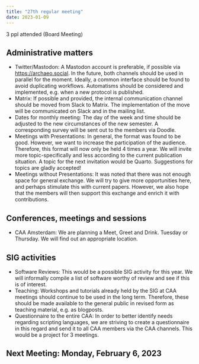 ```yaml
---
title: "27th regular meeting"
date: 2023-01-09
---
```


3 ppl attended (Board Meeting)

## Administrative matters
- Twitter/Mastodon: A Mastodon account is preferable, if possible via https://archaeo.social. In the future, both channels should be used in parallel for the moment. Ideally, a common interface should be found to avoid duplicating workflows. Automatisms should be considered and implemented, e.g. when a new protocol is published.
- Matrix: If possible and provided, the internal communication channel should be moved from Slack to Matrix. The implementation of the move will be communicated on Slack and in the mailing list.
- Dates for monthly meeting: The day of the week and time should be adjusted to the new circumstances of the new semester. A corresponding survey will be sent out to the members via Doodle.
- Meetings with Presentations: In general, the format was found to be good. However, we want to increase the participation of the audience. Therefore, this format will now only be held 4 times a year. We will invite more topic-specifically and less according to the current publication situation. A topic for the next invitation would be Quarto. Suggestions for topics are gladly accepted!
- Meetings without Presentations: It was noted that there was not enough space for general exchange. We will try to give more opportunities here, and perhaps stimulate this with current papers. However, we also hope that the members will then support this exchange and enrich it with contributions.

## Conferences, meetings and sessions
- CAA Amsterdam: We are planning a Meet, Greet and Drink. Tuesday or Thursday. We will find out an appropriate location.

## SIG activities
- Software Reviews: This would be a possible SIG activity for this year. We will informally compile a list of software worthy of review and see if this is of interest.
- Teaching: Workshops and tutorials already held by the SIG at CAA meetings should continue to be used in the long term. Therefore, these should be made available to the general public in revised form as teaching material, e.g. as blogposts.
- Questionnaire to the entire CAA: In order to better identify needs regarding scripting languages, we are striving to create a questionnaire in this regard and send it to all CAA members via the CAA channels. This would be a project for 3 meetings.


## Next Meeting: Monday, February 6, 2023

